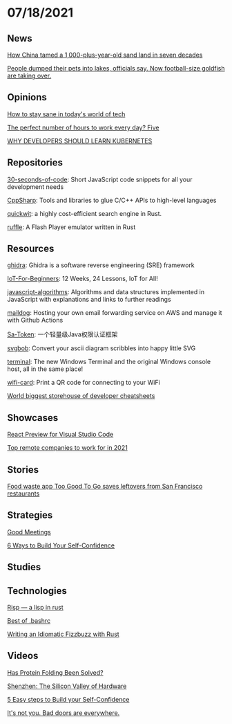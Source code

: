 # 07/18/2021

## News
[How China tamed a 1,000-plus-year-old sand land in seven decades](https://finance.yahoo.com/news/china-tamed-1-000-plus-022500258.html)

[People dumped their pets into lakes, officials say. Now football-size goldfish are taking over.](https://www.msn.com/en-us/news/us/people-dumped-their-pets-into-lakes-officials-say-now-football-size-goldfish-are-taking-over/ar-AAM2q5b?ocid=uxbndlbing)

## Opinions
[How to stay sane in today's world of tech](https://unixsheikh.com/articles/how-to-stay-sane-in-todays-world-of-tech.html)

[The perfect number of hours to work every day? Five](https://www.wired.co.uk/article/working-day-time-five-hours)

[WHY DEVELOPERS SHOULD LEARN KUBERNETES](https://thenewstack.io/why-developers-should-learn-kubernetes/#:~:text=Developers%20don%E2%80%99t%20need%20to%20be%20experts%20in%20Kubernetes%2C,health%20are%20vital%20pieces%20of%20the%20application%20puzzle.)

## Repositories
[30-seconds-of-code](https://github.com/30-seconds/30-seconds-of-code): Short JavaScript code snippets for all your development needs

[CppSharp](https://github.com/mono/CppSharp): Tools and libraries to glue C/C++ APIs to high-level languages

[quickwit](https://github.com/quickwit-inc/quickwit/): a highly cost-efficient search engine in Rust.

[ruffle](https://github.com/ruffle-rs/ruffle): A Flash Player emulator written in Rust

## Resources
[ghidra](https://github.com/NationalSecurityAgency/ghidra): Ghidra is a software reverse engineering (SRE) framework

[IoT-For-Beginners](https://github.com/microsoft/IoT-For-Beginners): 12 Weeks, 24 Lessons, IoT for All!

[javascript-algorithms](https://github.com/trekhleb/javascript-algorithms): Algorithms and data structures implemented in JavaScript with explanations and links to further readings

[maildog](https://github.com/edmundhung/maildog): Hosting your own email forwarding service on AWS and manage it with Github Actions

[Sa-Token](https://github.com/dromara/Sa-Token): 一个轻量级Java权限认证框架

[svgbob](https://github.com/ivanceras/svgbob): Convert your ascii diagram scribbles into happy little SVG

[terminal](https://github.com/microsoft/terminal): The new Windows Terminal and the original Windows console host, all in the same place!

[wifi-card](https://github.com/bndw/wifi-card): Print a QR code for connecting to your WiFi

[World biggest storehouse of developer cheatsheets](https://codehouse.vercel.app/)

## Showcases
[React Preview for Visual Studio Code](https://marketplace.visualstudio.com/items?itemName=zenclabs.reactpreview)

[Top remote companies to work for in 2021](https://remoteclan.com/top-remote-companies)

## Stories
[Food waste app Too Good To Go saves leftovers from San Francisco restaurants](https://www.sfgate.com/food/article/Food-waste-app-TooGoodToGo-saves-leftovers-sf-16302119.php)

## Strategies
[Good Meetings](https://css-tricks.com/good-meetings/)

[6 Ways to Build Your Self-Confidence](https://www.verywellmind.com/how-to-boost-your-self-confidence-4163098#:~:text=6%20Ways%20to%20Build%20Your%20Self-Confidence%201%20Stop,Positive%20Self-Talk.%20...%206%20Face%20Your%20Fears.%20)

## Studies


## Technologies
[Risp — a lisp in rust](https://stopachka.essay.dev/post/5/risp-in-rust-lisp)

[Best of .bashrc](https://www.datagubbe.se/bestofbash/)

[Writing an Idiomatic Fizzbuzz with Rust](https://www.fotonixx.com/posts/rust-fizzbuzz/)

## Videos
[Has Protein Folding Been Solved?](https://www.youtube.com/watch?v=yhJWAdZl-Ck)

[Shenzhen: The Silicon Valley of Hardware](https://www.youtube.com/watch?v=SGJ5cZnoodY)

[5 Easy steps to Build your Self-Confidence](https://www.youtube.com/watch?v=Ib6UB5_4vZg)

[It's not you. Bad doors are everywhere.](https://www.youtube.com/watch?v=yY96hTb8WgI)
